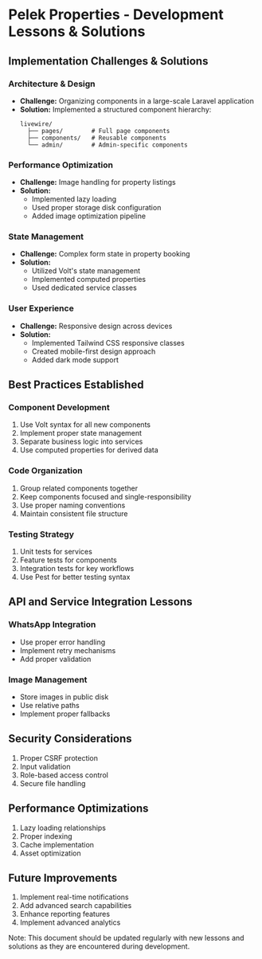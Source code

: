 # Pelek Properties - Development Lessons & Solutions

## Implementation Challenges & Solutions

### Architecture & Design
- **Challenge:** Organizing components in a large-scale Laravel application
- **Solution:** Implemented a structured component hierarchy:
  ```
  livewire/
    ├── pages/        # Full page components
    ├── components/   # Reusable components
    └── admin/        # Admin-specific components
  ```

### Performance Optimization
- **Challenge:** Image handling for property listings
- **Solution:** 
  - Implemented lazy loading
  - Used proper storage disk configuration
  - Added image optimization pipeline

### State Management
- **Challenge:** Complex form state in property booking
- **Solution:** 
  - Utilized Volt's state management
  - Implemented computed properties
  - Used dedicated service classes

### User Experience
- **Challenge:** Responsive design across devices
- **Solution:**
  - Implemented Tailwind CSS responsive classes
  - Created mobile-first design approach
  - Added dark mode support

## Best Practices Established

### Component Development
1. Use Volt syntax for all new components
2. Implement proper state management
3. Separate business logic into services
4. Use computed properties for derived data

### Code Organization
1. Group related components together
2. Keep components focused and single-responsibility
3. Use proper naming conventions
4. Maintain consistent file structure

### Testing Strategy
1. Unit tests for services
2. Feature tests for components
3. Integration tests for key workflows
4. Use Pest for better testing syntax

## API and Service Integration Lessons

### WhatsApp Integration
- Use proper error handling
- Implement retry mechanisms
- Add proper validation

### Image Management
- Store images in public disk
- Use relative paths
- Implement proper fallbacks

## Security Considerations

1. Proper CSRF protection
2. Input validation
3. Role-based access control
4. Secure file handling

## Performance Optimizations

1. Lazy loading relationships
2. Proper indexing
3. Cache implementation
4. Asset optimization

## Future Improvements

1. Implement real-time notifications
2. Add advanced search capabilities
3. Enhance reporting features
4. Implement advanced analytics

Note: This document should be updated regularly with new lessons and solutions as they are encountered during development.
